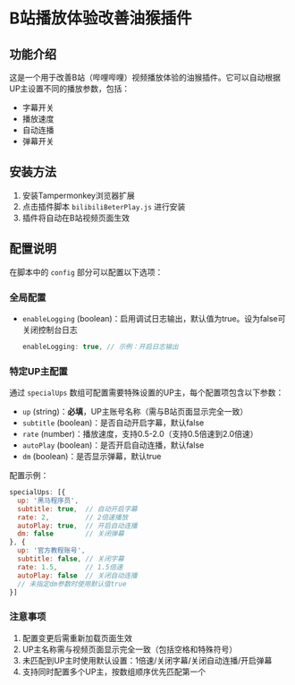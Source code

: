 # B站播放体验改善油猴插件

## 功能介绍

这是一个用于改善B站（哔哩哔哩）视频播放体验的油猴插件。它可以自动根据UP主设置不同的播放参数，包括：

- 字幕开关
- 播放速度
- 自动连播
- 弹幕开关

## 安装方法

1. 安装Tampermonkey浏览器扩展
2. 点击插件脚本 `bilibiliBeterPlay.js` 进行安装
3. 插件将自动在B站视频页面生效

## 配置说明

在脚本中的 `config` 部分可以配置以下选项：

### 全局配置
- `enableLogging` (boolean)：启用调试日志输出，默认值为true。设为false可关闭控制台日志
  ```js
  enableLogging: true, // 示例：开启日志输出
  ```

### 特定UP主配置
通过 `specialUps` 数组可配置需要特殊设置的UP主，每个配置项包含以下参数：
- `up` (string)：**必填**，UP主账号名称（需与B站页面显示完全一致）
- `subtitle` (boolean)：是否自动开启字幕，默认false
- `rate` (number)：播放速度，支持0.5-2.0（支持0.5倍速到2.0倍速）
- `autoPlay` (boolean)：是否开启自动连播，默认false
- `dm` (boolean)：是否显示弹幕，默认true

配置示例：
```js
specialUps: [{
  up: '黑马程序员',
  subtitle: true,  // 自动开启字幕
  rate: 2,         // 2倍速播放
  autoPlay: true,  // 开启自动连播
  dm: false        // 关闭弹幕
}, {
  up: '官方教程账号',
  subtitle: false, // 关闭字幕
  rate: 1.5,       // 1.5倍速
  autoPlay: false  // 关闭自动连播
  // 未指定dm参数时使用默认值true
}]
```

### 注意事项
1. 配置变更后需重新加载页面生效
2. UP主名称需与视频页面显示完全一致（包括空格和特殊符号）
3. 未匹配到UP主时使用默认设置：1倍速/关闭字幕/关闭自动连播/开启弹幕
4. 支持同时配置多个UP主，按数组顺序优先匹配第一个